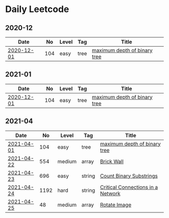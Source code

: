 # Daily Leetcode

## 2020-12

| Date                        | No  | Level | Tag  | Title                                                                                       |
| --------------------------- | --- | ----- | ---- | ------------------------------------------------------------------------------------------- |
| [2020-12-01](2020/12/01.md) | 104 | easy  | tree | [maximum depth of binary tree](https://leetcode.com/problems/maximum-depth-of-binary-tree/) |

## 2021-01

| Date                        | No  | Level | Tag  | Title                                                                                       |
| --------------------------- | --- | ----- | ---- | ------------------------------------------------------------------------------------------- |
| [2020-12-01](2020/12/01.md) | 104 | easy  | tree | [maximum depth of binary tree](https://leetcode.com/problems/maximum-depth-of-binary-tree/) |

## 2021-04

| Date                        | No   | Level  | Tag    | Title                                                                                                 |
| --------------------------- | ---- | ------ | ------ | ----------------------------------------------------------------------------------------------------- |
| [2021-04-01](2020/12/01.md) | 104  | easy   | tree   | [maximum depth of binary tree](https://leetcode.com/problems/maximum-depth-of-binary-tree/)           |
| [2021-04-22](2021/04/22.md) | 554  | medium | array  | [Brick Wall](https://leetcode.com/problems/brick-wall/)                                               |
| [2021-04-23](2021/04/23.md) | 696  | easy   | string | [Count Binary Substrings](https://leetcode.com/problems/count-binary-substrings/)                     |
| [2021-04-24](2021/04/24.md) | 1192 | hard   | string | [Critical Connections in a Network](https://leetcode.com/problems/critical-connections-in-a-network/) |
| [2021-04-25](2021/04/25.md) | 48   | medium | array  | [Rotate Image](https://leetcode.com/problems/rotate-image/)                                           |
